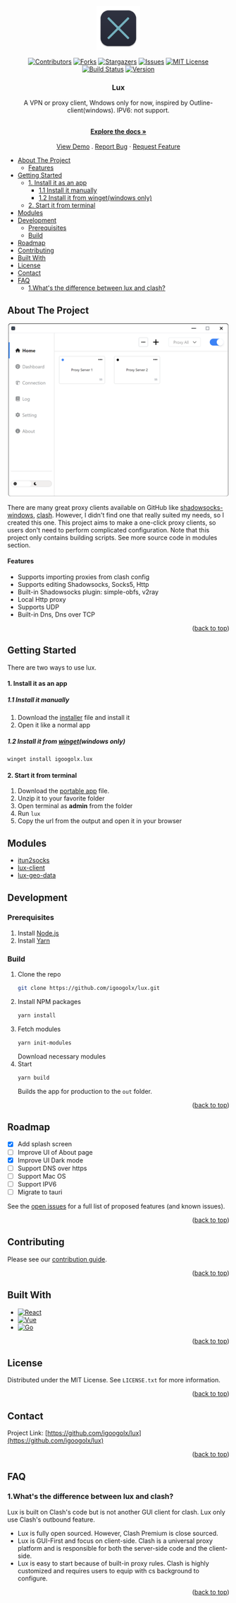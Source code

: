 <a name="readme-top"></a>

<br />
<div align="center">
  <a href="https://github.com/igoogolx/lux">
    <img src="assets/logo.svg" alt="Logo" width="100" height="100">
  </a>

[![Contributors][contributors-shield]][contributors-url]
[![Forks][forks-shield]][forks-url]
[![Stargazers][stars-shield]][stars-url]
[![Issues][issues-shield]][issues-url]
[![MIT License][license-shield]][license-url]
[![Build Status][build-shield]][build-url]
[![Version][version-shield]][version-url]

<h3 align="center">Lux</h3>
A VPN or proxy client, Wndows only for now, inspired by Outline-client(windows). IPV6: not support. 
  <p align="center">
    <br />
    <a href="https://github.com/igoogolx/lux/wiki"><strong>Explore the docs »</strong></a>
    <br />
    <br />
    <a href="https://igoogolx.github.io/lux-dashboard/">View Demo</a>
    .
    <a href="https://github.com/igoogolx/lux/issues">Report Bug</a>
    ·
    <a href="https://github.com/igoogolx/lux/issues">Request Feature</a>
  </p>
</div>



- [About The Project](#about-the-project)
    - [Features](#features)
- [Getting Started](#getting-started)
    - [1. Install it as an app](#1-install-it-as-an-app)
      - [1.1 Install it manually](#11-install-it-manually)
      - [1.2 Install it from winget(windows only)](#12-install-it-from-wingetwindows-only)
    - [2. Start it from terminal](#2-start-it-from-terminal)
- [Modules](#modules)
- [Development](#development)
  - [Prerequisites](#prerequisites)
  - [Build](#build)
- [Roadmap](#roadmap)
- [Contributing](#contributing)
- [Built With](#built-with)
- [License](#license)
- [Contact](#contact)
- [FAQ](#faq)
  - [1.What's the difference between lux and clash?](#1whats-the-difference-between-lux-and-clash)



## About The Project

<div align="center">
<a href="https://github.com/igoogolx/lux">
    <img src="assets/screenshot.png" alt="Screenshot" width="500" style="border-radius: 5px" >
</a>
</div>

There are many great proxy clients available on GitHub like [shadowsocks-windows](https://github.com/shadowsocks/shadowsocks-windows), [clash](https://github.com/Dreamacro/clash). However, I didn't find one that really suited my needs, so I created this one.
This project aims to make a one-click proxy clients, so users don't need to perform complicated configuration.
Note that this project only contains building scripts. See more source code in modules section.


#### Features

- Supports importing proxies from clash config
- Supports editing Shadowsocks, Socks5, Http
- Built-in Shadowsocks plugin: simple-obfs, v2ray
- Local Http proxy
- Supports UDP
- Built-in Dns, Dns over TCP

<p align="right">(<a href="#readme-top">back to top</a>)</p>


<!-- GETTING STARTED -->
## Getting Started

There are two ways to use lux.

#### 1. Install it as an app
##### 1.1 Install it manually
1. Download the [installer](https://github.com/igoogolx/lux/releases) file and install it
2. Open it like a normal app

##### 1.2 Install it from [winget](https://github.com/microsoft/winget-cli)(windows only)
```sh
winget install igoogolx.lux
```

#### 2. Start it from terminal
1. Download the [portable app](https://github.com/igoogolx/lux/releases) file.
2. Unzip it to your favorite folder
3. Open terminal as **admin** from the folder
4. Run `lux`
5. Copy the url from the output and open it in your browser



## Modules
* [itun2socks](https://github.com/igoogolx/itun2socks)
* [lux-client](https://github.com/igoogolx/lux-client)
* [lux-geo-data](https://github.com/igoogolx/lux-geo-data)

## Development

### Prerequisites

1. Install [Node.js](https://nodejs.org/en/)
2. Install [Yarn](https://classic.yarnpkg.com/lang/en/docs/install)

### Build

1. Clone the repo
   ```sh
   git clone https://github.com/igoogolx/lux.git
   ```
2. Install NPM packages
   ```sh
   yarn install
   ```
3. Fetch modules
   ```sh
   yarn init-modules
   ```
   Download necessary modules
4. Start
   ```sh
   yarn build
   ```
   Builds the app for production to the `out` folder.<br />

<p align="right">(<a href="#readme-top">back to top</a>)</p>


## Roadmap

- [x] Add splash screen
- [ ] Improve UI of About page
- [x] Improve UI Dark mode
- [ ] Support DNS over https
- [ ] Support Mac OS
- [ ] Support IPV6
- [ ] Migrate to tauri

See the [open issues](https://github.com/igoogolx/lux/issues) for a full list of proposed features (and known issues).

<p align="right">(<a href="#readme-top">back to top</a>)</p>

## Contributing

Please see our [contribution guide](https://github.com/igoogolx/lux/blob/main/doc/CONTRIBUTING.md).

<p align="right">(<a href="#readme-top">back to top</a>)</p>


## Built With

* [![React][React.js]][React-url]
* [![Vue][Electron.js]][Electron-url]
* [![Go][Go.dev]][Golang-url]

<p align="right">(<a href="#readme-top">back to top</a>)</p>




<!-- LICENSE -->
## License

Distributed under the MIT License. See `LICENSE.txt` for more information.

<p align="right">(<a href="#readme-top">back to top</a>)</p>



<!-- CONTACT -->
## Contact

Project Link: [https://github.com/igoogolx/lux](https://github.com/igoogolx/lux)

<p align="right">(<a href="#readme-top">back to top</a>)</p>



<!-- FAQ -->
## FAQ
### 1.What's the difference between lux and clash?
Lux is built on Clash's code but is not another GUI client for clash. Lux only use Clash's outbound feature.

* Lux is fully open sourced. However, Clash Premium is close sourced.
* Lux is GUI-First and focus on client-side. Clash is a universal proxy platform and is responsible for both the server-side code and the client-side.
* Lux is easy to start because of built-in proxy rules. Clash is highly customized and requires users to equip with cs background to configure.


<p align="right">(<a href="#readme-top">back to top</a>)</p>


[contributors-shield]: https://img.shields.io/github/contributors/igoogolx/lux.svg
[contributors-url]: https://github.com/igoogolx/lux/graphs/contributors
[forks-shield]: https://img.shields.io/github/forks/igoogolx/lux.svg
[forks-url]: https://github.com/igoogolx/lux/network/members
[stars-shield]: https://img.shields.io/github/stars/igoogolx/lux.svg
[stars-url]: https://github.com/igoogolx/lux/stargazers
[issues-shield]: https://img.shields.io/github/issues/igoogolx/lux.svg
[issues-url]: https://github.com/igoogolx/lux/issues
[license-shield]: https://img.shields.io/github/license/igoogolx/lux.svg
[license-url]: https://github.com/igoogolx/lux/blob/master/LICENSE.txt
[build-shield]: https://github.com/igoogolx/lux/actions/workflows/build.yml/badge.svg
[build-url]: https://github.com/igoogolx/lux/actions/workflows/build.yml
[version-shield]: https://img.shields.io/github/package-json/v/igoogolx/lux
[version-url]: https://github.com/igoogolx/lux/releases

[React.js]: https://img.shields.io/badge/React-20232A?logo=react&logoColor=61DAFB
[React-url]: https://reactjs.org/
[Electron.js]: https://img.shields.io/badge/Electron-20232A?logo=electron&logoColor=61DAFB
[Electron-url]: https://www.electronjs.org/
[Go.dev]: https://img.shields.io/badge/Go-20232A?logo=go&logoColor=61DAFB
[Golang-url]: https://go.dev/

[product-screenshot]: assets/screenshot.png
